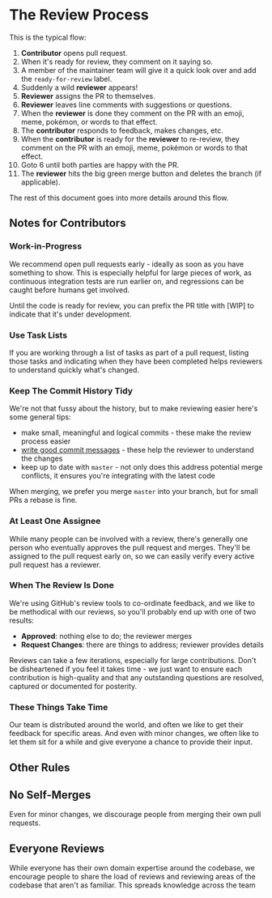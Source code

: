 # The Review Process

This is the typical flow:

1. **Contributor** opens pull request.
1. When it's ready for review, they comment on it saying so.
1. A member of the maintainer team will give it a quick look over and
   add the `ready-for-review` label.
1. Suddenly a wild **reviewer** appears!
1. **Reviewer** assigns the PR to themselves.
1. **Reviewer** leaves line comments with suggestions or questions.
1. When the **reviewer** is done they comment on the PR with an emoji, meme,
   pokémon, or words to that effect.
1. The **contributor** responds to feedback, makes changes, etc.
1. When the **contributor** is ready for the **reviewer** to re-review, they
   comment on the PR with an emoji, meme, pokémon or words to that effect.
1. Goto 6 until both parties are happy with the PR.
1. The **reviewer** hits the big green merge button and deletes the branch (if
    applicable).

The rest of this document goes into more details around this flow.

## Notes for Contributors

### Work-in-Progress

We recommend open pull requests early - ideally as soon as you have something to
show. This is especially helpful for large pieces of work, as continuous
integration tests are run earlier on, and regressions can be caught before
humans get involved.

Until the code is ready for review, you can prefix the PR title with [WIP] to
indicate that it's under development.

### Use Task Lists

If you are working through a list of tasks as part of a pull request, listing
those tasks and indicating when they have been completed helps reviewers to
understand quickly what's changed.

### Keep The Commit History Tidy

We're not that fussy about the history, but to make reviewing easier here's
some general tips:

 - make small, meaningful and logical commits - these make the review process easier
 - [write good commit messages](https://chris.beams.io/posts/git-commit/) -
   these help the reviewer to understand the changes
 - keep up to date with `master` - not only does this address potential merge
   conflicts, it ensures you're integrating with the latest code

When merging, we prefer you merge `master` into your branch, but for small
PRs a rebase is fine.

### At Least One Assignee

While many people can be involved with a review, there's generally one person
who eventually approves the pull request and merges. They'll be assigned to the
pull request early on, so we can easily verify every active pull request has a
reviewer.

### When The Review Is Done

We're using GitHub's review tools to co-ordinate feedback, and we like to be
methodical with our reviews, so you'll probably end up with one of two results:

 - **Approved**: nothing else to do; the reviewer merges
 - **Request Changes**: there are things to address; reviewer provides details

Reviews can take a few iterations, especially for large contributions. Don't
be disheartened if you feel it takes time - we just want to ensure each
contribution is high-quality and that any outstanding questions are resolved,
captured or documented for posterity.

### These Things Take Time

Our team is distributed around the world, and often we like to get their
feedback for specific areas. And even with minor changes, we often like to let
them sit for a while and give everyone a chance to provide their input.

## Other Rules

## No Self-Merges

Even for minor changes, we discourage people from merging their own pull
requests.

## Everyone Reviews

While everyone has their own domain expertise around the codebase, we encourage
people to share the load of reviews and reviewing areas of the codebase that
aren't as familiar. This spreads knowledge across the team

